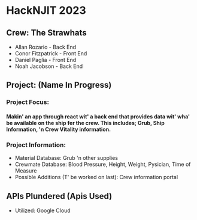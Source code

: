 # HackNJIT 2023

## Crew: The Strawhats

* Allan Rozario - Back End
* Conor Fitzpatrick - Front End
* Daniel Paglia - Front End
* Noah Jacobson - Back End

## Project: (Name In Progress)

### Project Focus:
#### Makin' an app through react wit' a back end that provides data wit' wha' be available on the ship fer the crew. This includes; Grub, Ship Information, 'n Crew Vitality information.

### Project Information:
* Material Database:
Grub 'n other supplies
* Crewmate Database:
Blood Pressure, Height, Weight, Pysician, Time of Measure
* Possible Additions (T' be worked on last):
Crew information portal

## APIs Plundered (Apis Used)
* Utilized: 
Google Cloud